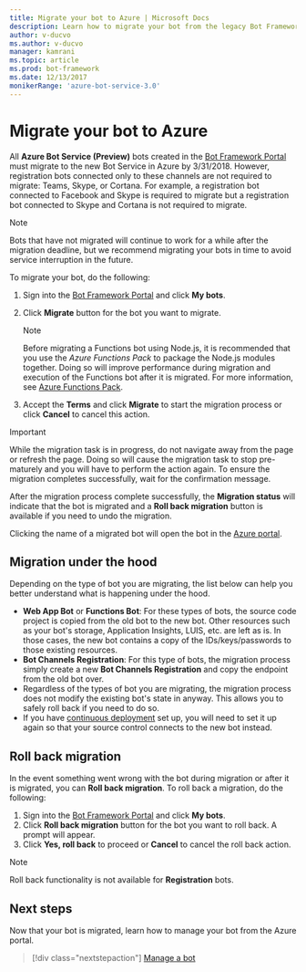 ```yaml
---
title: Migrate your bot to Azure | Microsoft Docs
description: Learn how to migrate your bot from the legacy Bot Framework Portal to a bot service in the Azure portal.
author: v-ducvo
ms.author: v-ducvo
manager: kamrani
ms.topic: article
ms.prod: bot-framework
ms.date: 12/13/2017
monikerRange: 'azure-bot-service-3.0'
---
```


# Migrate your bot to Azure

All **Azure Bot Service (Preview)** bots created in the [Bot Framework Portal](http://dev.botframework.com) must migrate to the new Bot Service in Azure by 3/31/2018. However, registration bots connected only to these channels are not required to migrate: Teams, Skype, or Cortana. For example, a registration bot connected to Facebook and Skype is required to migrate but a registration bot connected to Skype and Cortana is not required to migrate.

> [!NOTE]
> Bots that have not migrated will continue to work for a while after the migration deadline, but we recommend migrating your bots in time to avoid service interruption in the future.

To migrate your bot, do the following:

1. Sign into the [Bot Framework Portal](http://dev.botframework.com) and click **My bots**.
2. Click **Migrate** button for the bot you want to migrate.

   > [!NOTE]
   > Before migrating a Functions bot using Node.js, it is recommended that you use the *Azure Functions Pack* to package the Node.js modules together. Doing so will improve performance during migration and execution of the Functions bot after it is migrated. 
   > For more information, see [Azure Functions Pack](https://github.com/Azure/azure-functions-pack).

3. Accept the **Terms** and click **Migrate** to start the migration process or click **Cancel** to cancel this action.

> [!IMPORTANT]
> While the migration task is in progress, do not navigate away from the page or refresh the page. Doing so will cause the migration task to stop pre-maturely and you will have to perform the action again. 
> To ensure the migration completes successfully, wait for the confirmation message.

After the migration process complete successfully, the **Migration status** will indicate that the bot is migrated and a **Roll back migration** button is available if you need to undo the migration.

Clicking the name of a migrated bot will open the bot in the [Azure portal](http://portal.azure.com).

## Migration under the hood

Depending on the type of bot you are migrating, the list below can help you better understand what is happening under the hood.

* **Web App Bot** or **Functions Bot**: For these types of bots, the source code project is copied from the old bot to the new bot. Other resources such as your bot's storage, Application Insights, LUIS, etc. are left as is. In those cases, the new bot contains a copy of the IDs/keys/passwords to those existing resources. 
* **Bot Channels Registration**: For this type of bots, the migration process simply create a new **Bot Channels Registration** and copy the endpoint from the old bot over. 
* Regardless of the types of bot you are migrating, the migration process does not modify the existing bot's state in anyway. This allows you to safely roll back if you need to do so.
* If you have [continuous deployment](bot-service-build-continuous-deployment.md) set up, you will need to set it up again so that your source control connects to the new bot instead.

## Roll back migration

In the event something went wrong with the bot during migration or after it is migrated, you can **Roll back migration**. To roll back a migration, do the following:

1. Sign into the [Bot Framework Portal](http://dev.botframework.com) and click **My bots**.
2. Click **Roll back migration** button for the bot you want to roll back. A prompt will appear.
3. Click **Yes, roll back** to proceed or **Cancel** to cancel the roll back action.

> [!NOTE]
> Roll back functionality is not available for **Registration** bots.

## Next steps

Now that your bot is migrated, learn how to manage your bot from the Azure portal.

> [!div class="nextstepaction"]
> [Manage a bot](bot-service-manage-overview.md)
